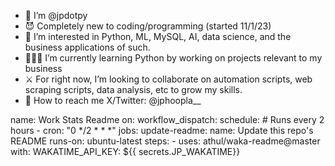 - 🫡 I’m @jpdotpy
- 😈 Completely new to coding/programming (started 11/1/23)
- 👀 I’m interested in Python, ML, MySQL, AI, data science, and the business applications of such.
- 👨🏾‍💻 I’m currently learning Python by working on projects relevant to my business
- ⚔️ For right now, I’m looking to collaborate on automation scripts, web scraping scripts, data analysis, etc to grow my skills.
- 📱 How to reach me X/Twitter: @jphoopla__

name: Work Stats Readme
on:
  workflow_dispatch:
  schedule:
    # Runs every 2 hours
    - cron: "0 */2 * * *"
jobs:
  update-readme:
    name: Update this repo's README
    runs-on: ubuntu-latest
    steps:
      - uses: athul/waka-readme@master
        with:
          WAKATIME_API_KEY: ${{ secrets.JP_WAKATIME}}

<!---
jpdotpy/jpdotpy is a ✨ special ✨ repository because its `README.md` (this file) appears on your GitHub profile.
You can click the Preview link to take a look at your changes.
--->

